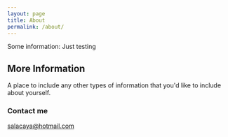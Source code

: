 ```yaml
---
layout: page
title: About
permalink: /about/
---
```


Some information: Just testing

## More Information

A place to include any other types of information that you'd like to include about yourself.

### Contact me

[salacaya@hotmail.com](mailto:email@domain.com)
